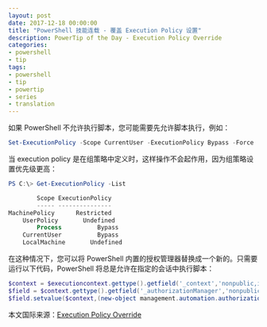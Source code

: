 ```yaml
---
layout: post
date: 2017-12-18 00:00:00
title: "PowerShell 技能连载 - 覆盖 Execution Policy 设置"
description: PowerTip of the Day - Execution Policy Override
categories:
- powershell
- tip
tags:
- powershell
- tip
- powertip
- series
- translation
---
```

如果 PowerShell 不允许执行脚本，您可能需要先允许脚本执行，例如：

```powershell
Set-ExecutionPolicy -Scope CurrentUser -ExecutionPolicy Bypass -Force
```

当 execution policy 是在组策略中定义时，这样操作不会起作用，因为组策略设置优先级更高：

```powershell
PS C:\> Get-ExecutionPolicy -List

        Scope ExecutionPolicy
        ----- ---------------
MachinePolicy      Restricted
    UserPolicy       Undefined
        Process          Bypass
    CurrentUser          Bypass
    LocalMachine       Undefined
```

在这种情况下，您可以将 PowerShell 内置的授权管理器替换成一个新的。只需要运行以下代码，PowerShell 将总是允许在指定的会话中执行脚本：

```powershell
$context = $executioncontext.gettype().getfield('_context','nonpublic,instance').getvalue($executioncontext);
$field = $context.gettype().getfield('_authorizationManager','nonpublic,instance');
$field.setvalue($context,(new-object management.automation.authorizationmanager 'Microsoft.PowerShell'))
```

<!--more-->
本文国际来源：[Execution Policy Override](http://community.idera.com/powershell/powertips/b/tips/posts/execution-policy-override)

